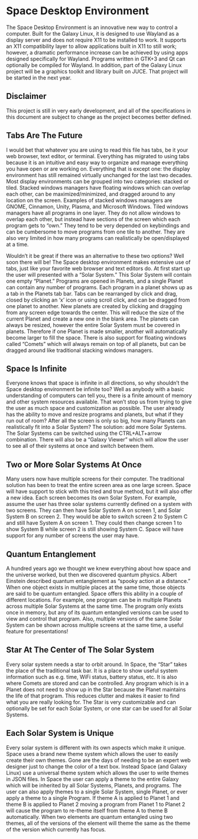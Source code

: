 Space Desktop Environment
=========================
The Space Desktop Environment is an innovative new way to control a computer.  Built for the Galaxy Linux, it is designed to use Wayland as a display server and does not require X11 to be installed to work.  It supports an X11 compatibility layer to allow applications built in X11 to still work; however, a dramatic performance increase can be achieved by using apps designed specifically for Wayland.  Programs written in GTK+3 and Qt can optionally be compiled for Wayland.  In addition, part of the Galaxy Linux project will be a graphics toolkit and library built on JUCE.  That project will be started in the next year.

Disclaimer
----------
This project is still in very early development, and all of the specifications in this document are subject to change as the project becomes better defined.

Tabs Are The Future
-------------------
I would bet that whatever you are using to read this file has tabs, be it your web browser, text editor, or terminal.  Everything has migrated to using tabs because it is an intuitive and easy way to organize and manage everything you have open or are working on.  Everything that is except one: the display environment has still remained virtually unchanged for the last two decades.  Most display environments can be grouped into two categories: stacked or tiled.  Stacked windows managers have floating windows which can overlap each other, can be maximized/minimized, and dragged around to any location on the screen.  Examples of stacked windows managers are GNOME, Cinnamon, Unity, Plasma, and Microsoft Windows.  Tiled windows managers have all programs in one layer.  They do not allow windows to overlap each other, but instead have sections of the screen which each program gets to “own.”  They tend to be very depended on keybindings and can be cumbersome to move programs from one tile to another.  They are also very limited in how many programs can realistically be open/displayed at a time.

Wouldn’t it be great if there was an alternative to these two options?  Well soon there will be!  The Space desktop environment makes extensive use of tabs, just like your favorite web browser and text editors do.  At first start up the user will presented with a “Solar System.”  This Solar System will contain one empty “Planet.”  Programs are opened in Planets, and a single Planet can contain any number of programs.  Each program in a planet shows up as a tab in the Planets tab bar.  Tabs can be rearranged by click and drag, closed by clicking an ‘x’ icon or using scroll click, and can be dragged from one planet to another.  New planets are created by clicking and dragging from any screen edge towards the center.  This will reduce the size of the current Planet and create a new one in the blank area.  The planets can always be resized, however the entire Solar System must be covered in planets.  Therefore if one Planet is made smaller, another will automatically become larger to fill the space.  There is also support for floating windows called “Comets” which will always remain on top of all planets, but can be dragged around like traditional stacking windows managers. 

Space Is Infinite
-----------------
Everyone knows that space is infinite in all directions, so why shouldn’t the Space desktop environment be infinite too?  Well as anybody with a basic understanding of computers can tell you, there is a finite amount of memory and other system resources available.  That won’t stop us from trying to give the user as much space and customization as possible.  The user already has the ability to move and resize programs and planets, but what if they run out of room?  After all the screen is only so big, how many Planets can realistically fit into a Solar System?  The solution: add more Solar Systems.  The Solar Systems can be switched using the CTRL+ALT+arrow combination.  There will also be a “Galaxy Viewer” which will allow the user to see all of their systems at once and switch between them.

Two or More Solar Systems At Once
---------------------------------
Many users now have multiple screens for their computer.  The traditional solution has been to treat the entire screen area as one large screen.  Space will have support to stick with this tried and true method, but it will also offer a new idea.  Each screen becomes its own Solar System.  For example, assume the user has three solar systems currently defined on a system with two screens.  They can then have Solar System A on screen 1, and Solar System B on screen 2.  They would be able to switch screen 2 to System C and still have System A on screen 1.  They could then change screen 1 to show System B while screen 2 is still showing System C.  Space will have support for any number of screens the user may have.


Quantum Entanglement
--------------------
A hundred years ago we thought we knew everything about how space and the universe worked, but then we discovered quantum physics.  Albert Einstein described quantum entanglement as “spooky action at a distance.”  When one object exists in multiple places at the same time, those objects are said to be quantum entangled.  Space offers this ability in a couple of different locations.  For example, one program can be in multiple Planets across multiple Solar Systems at the same time.  The program only exists once in memory, but any of its quantum entangled versions can be used to view and control that program.  Also, multiple versions of the same Solar System can be shown across multiple screens at the same time, a useful feature for presentations!

Star At The Center of The Solar System
--------------------------------------
Every solar system needs a star to orbit around.  In Space, the “Star” takes the place of the traditional task bar.  It is a place to show useful system information such as e.g. time, WiFi status, battery status, etc.  It is also where Comets are stored and can be controlled.  Any program which is in a Planet does not need to show up in the Star because the Planet maintains the life of that program.  This reduces clutter and makes it easier to find what you are really looking for.  The Star is very customizable and can optionally be set for each Solar System, or one star can be used for all Solar Systems.

Each Solar System is Unique
---------------------------
Every solar system is different with its own aspects which make it unique.  Space uses a brand new theme system which allows the user to easily create their own themes.  Gone are the days of needing to be an expert web designer just to change the color of a text box.  Instead Space (and Galaxy Linux) use a universal theme system which allows the user to write themes in JSON files.  In Space the user can apply a theme to the entire Galaxy which will be inherited by all Solar Systems, Planets, and programs.  The user can also apply themes to a single Solar System, single Planet, or ever apply a theme to a single Program.  If theme A is applied to Planet 1 and theme B is applied to Planet 2 moving a program from Planet 1 to Planet 2 will cause the program to re-theme itself from theme A to theme B automatically.  When two elements are quantum entangled using two themes, all of the versions of the element will theme the same as the theme of the version which currently has focus.
